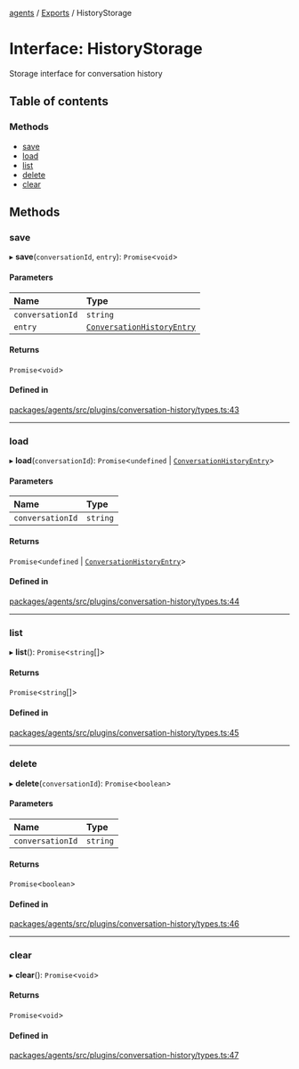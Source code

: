 <!-- 
 ⚠️  AUTO-GENERATED FILE - DO NOT EDIT MANUALLY
 This file is automatically generated by scripts/docs-generator.js
 To make changes, edit the source TypeScript files or update the generator script
-->

[agents](../../) / [Exports](../modules) / HistoryStorage

# Interface: HistoryStorage

Storage interface for conversation history

## Table of contents

### Methods

- [save](HistoryStorage#save)
- [load](HistoryStorage#load)
- [list](HistoryStorage#list)
- [delete](HistoryStorage#delete)
- [clear](HistoryStorage#clear)

## Methods

### save

▸ **save**(`conversationId`, `entry`): `Promise`\<`void`\>

#### Parameters

| Name | Type |
| :------ | :------ |
| `conversationId` | `string` |
| `entry` | [`ConversationHistoryEntry`](ConversationHistoryEntry) |

#### Returns

`Promise`\<`void`\>

#### Defined in

[packages/agents/src/plugins/conversation-history/types.ts:43](https://github.com/woojubb/robota/blob/d84cd2e1e6915e9f7e9aff8f9b06df02e55c139b/packages/agents/src/plugins/conversation-history/types.ts#L43)

___

### load

▸ **load**(`conversationId`): `Promise`\<`undefined` \| [`ConversationHistoryEntry`](ConversationHistoryEntry)\>

#### Parameters

| Name | Type |
| :------ | :------ |
| `conversationId` | `string` |

#### Returns

`Promise`\<`undefined` \| [`ConversationHistoryEntry`](ConversationHistoryEntry)\>

#### Defined in

[packages/agents/src/plugins/conversation-history/types.ts:44](https://github.com/woojubb/robota/blob/d84cd2e1e6915e9f7e9aff8f9b06df02e55c139b/packages/agents/src/plugins/conversation-history/types.ts#L44)

___

### list

▸ **list**(): `Promise`\<`string`[]\>

#### Returns

`Promise`\<`string`[]\>

#### Defined in

[packages/agents/src/plugins/conversation-history/types.ts:45](https://github.com/woojubb/robota/blob/d84cd2e1e6915e9f7e9aff8f9b06df02e55c139b/packages/agents/src/plugins/conversation-history/types.ts#L45)

___

### delete

▸ **delete**(`conversationId`): `Promise`\<`boolean`\>

#### Parameters

| Name | Type |
| :------ | :------ |
| `conversationId` | `string` |

#### Returns

`Promise`\<`boolean`\>

#### Defined in

[packages/agents/src/plugins/conversation-history/types.ts:46](https://github.com/woojubb/robota/blob/d84cd2e1e6915e9f7e9aff8f9b06df02e55c139b/packages/agents/src/plugins/conversation-history/types.ts#L46)

___

### clear

▸ **clear**(): `Promise`\<`void`\>

#### Returns

`Promise`\<`void`\>

#### Defined in

[packages/agents/src/plugins/conversation-history/types.ts:47](https://github.com/woojubb/robota/blob/d84cd2e1e6915e9f7e9aff8f9b06df02e55c139b/packages/agents/src/plugins/conversation-history/types.ts#L47)
